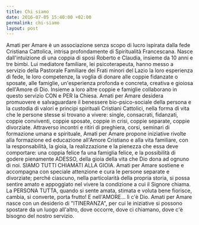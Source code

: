 ```yaml
---
title: Chi siamo
date: 2016-07-05 15:40:00 +02:00
permalink: chi-siamo
layout: post
---
```


Amati per Amare è un associazione senza scopo di lucro ispirata dalla fede Cristiana Cattolica, intrisa profondamente di Spiritualità Francescana. Nasce dall'intuizione di una coppia di sposi Roberto e Claudia, insieme da 10 anni e tre bimbi. Lui mediatore familiare, lei psicoterapeuta, hanno messo a servizio della Pastorale Familiare dei Frati minori del Lazio la loro esperienza di fede, le loro competenze, la voglia di donare alle coppie fidanzate o sposate, alle famiglie, un'esperienza profonda e concreta, creativa e gioiosa dell'Amore di Dio. Insieme a loro altre coppie e famiglie collaborano in questo servizio CON e PER la Chiesa.
Amati per Amare desidera promuovere e salvaguardare il benessere bio-psico-sociale della persona e la custodia di valori e principi spirituali Cristiani Cattolici, nella forma di vita che le persone stesse si trovano a vivere: single, consacrati, fidanzati, coppie conviventi, coppie sposate, coppie in crisi, coppie separate, coppie divorziate.
Attraverso incontri e ritiri di preghiera, corsi, seminari di formazione umana e spirituale, Amati per Amare propone iniziative rivolte alla formazione ed educazione all'Amore Cristiano e alla vita familiare, con la responsabilità, la gioia, la realizzazione e la pienezza che essa deve comportare: una coppia felice fa una famiglia felice, e la possibilità di godere pienamente ADESSO, della gioia della vita che Dio dona ad ognuno di noi. SIAMO TUTTI CHIAMATI ALLA GIOIA. Amati per Amare sostiene e accompagna con speciale attenzione e cura le persone separate e divorziate; perché ciascuno, nella particolarità della propria storia, si possa sentire amato e appoggiato nel vivere la condizione a cui il Signore chiama.
La PERSONA TUTTA, quando si sente amata, stimata e voluta bene fiorisce, cambia, si converte, porta frutto! E nell'AMORE... lì c'è Dio.
Amati per Amare nasce con un desiderio di "ITINERANZA", per cui le iniziative si possono spostare da un luogo all'altro, dove occorre, dove ci chiamano, dove c'è bisogno del nostro servizio.
